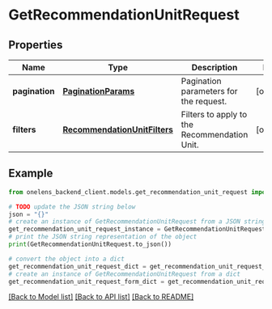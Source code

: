 # GetRecommendationUnitRequest


## Properties

Name | Type | Description | Notes
------------ | ------------- | ------------- | -------------
**pagination** | [**PaginationParams**](PaginationParams.md) | Pagination parameters for the request. | [optional] 
**filters** | [**RecommendationUnitFilters**](RecommendationUnitFilters.md) | Filters to apply to the Recommendation Unit. | [optional] 

## Example

```python
from onelens_backend_client.models.get_recommendation_unit_request import GetRecommendationUnitRequest

# TODO update the JSON string below
json = "{}"
# create an instance of GetRecommendationUnitRequest from a JSON string
get_recommendation_unit_request_instance = GetRecommendationUnitRequest.from_json(json)
# print the JSON string representation of the object
print(GetRecommendationUnitRequest.to_json())

# convert the object into a dict
get_recommendation_unit_request_dict = get_recommendation_unit_request_instance.to_dict()
# create an instance of GetRecommendationUnitRequest from a dict
get_recommendation_unit_request_form_dict = get_recommendation_unit_request.from_dict(get_recommendation_unit_request_dict)
```
[[Back to Model list]](../README.md#documentation-for-models) [[Back to API list]](../README.md#documentation-for-api-endpoints) [[Back to README]](../README.md)


